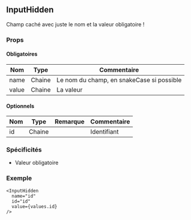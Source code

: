 ## InputHidden

Champ caché avec juste le nom et la valeur obligatoire !

### Props

#### Obligatoires

| Nom          | Type     | Commentaire                                       |
| ------------ | -------- | ------------------------------------------------- |
| name         | Chaine   | Le nom du champ, en snakeCase si possible         |
| value        | Chaine   | La valeur                                         |

#### Optionnels

| Nom          | Type     | Remarque | Commentaire                                       |
| ------------ | -------- | -------- | ------------------------------------------------- |
| id           | Chaine   |          | Identifiant                                       |

### Spécificités

- Valeur obligatoire

### Exemple

```
<InputHidden
  name="id"
  id="id"
  value={values.id}
/>
```
